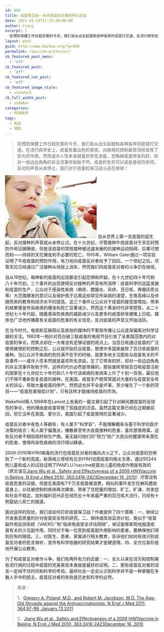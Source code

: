 ```yaml
---
id: 669
title: 疫苗保卫战——针对疫苗反对者的持久抗战
date: 2011-01-14T17:33:28+00:00
author: tracy
excerpt: |
  在预防保健工作日趋完善的今天，我们自从出生起就和各种各样的疫苗打交道。在流行病学史上，疫苗无疑有着完美的表现，对疾病的控制甚至消除发挥了巨大的作用，然而或许人性本来就喜欢吹毛求疵，忽略掉疫苗带来的好，却对一些边边角角的非主流事件耿耿于怀。疫苗的生存可以说是是经历坎坷，反对的声音从未停止，我们对于疫苗的保卫战斗还在继续！
layout: post
guid: http://www.bazhua.org/?p=669
permalink: /vaccine-protector/
cb_featured_post_menu:
  - 'off'
cb_featured_post:
  - 'off'
cb_featured_cat_post:
  - 'off'
cb_featured_image_style:
  - standard
cb_full_width_post:
  - sidebar
categories:
  - 传染病学
tags:
  - 免疫
  - 预防
---
```

> 在预防保健工作日趋完善的今天，我们自从出生起就和各种各样的疫苗打交道。在流行病学史上，疫苗有着出色的表现，对疾病的控制甚至消除发挥了巨大的作用，然而或许人性本来就喜欢吹毛求疵，忽略掉疫苗带来的好，却对一些边边角角的非主流事件耿耿于怀。疫苗的生存可以说是是经历坎坷，反对的声音从未停止，我们对于疫苗的保卫战斗还在继续！

[<img class="size-medium wp-image-670 alignleft" src="/wp-content/uploads/2011/01/vaccine-300x206.jpg" alt="" width="300" height="206" />](/wp-content/uploads/2011/01/vaccine.jpg) 自从世界上第一支疫苗的诞生起，反对接种的声音就从未停止过。在十九世纪，尽管接种牛痘疫苗对于天花的预防作用证据确凿，但是该疫苗的常规接种被迅速发展的抗接种运动阻碍，后果可想而知——持续的天花爆发和不必要的死亡。1910年，William Osler通过一项实验证明了牛痘疫苗的预防作用，有力地向疫苗反对者给予了回应。一个世纪之后，尽管天花已经通过广泛接种从地球上消失，然而我们同疫苗反对者的斗争仍在继续。

自从18世纪，每种新的疫苗的出现都会引起恐惧和怀疑。在十九世纪四十年代和八十年代初，三个事件的出现使得反对接种的声音有所消停：疫苗科学的迅猛发展和疫苗的生产，公众对于感染性疾病（麻疹、腮腺炎、风疹、百日咳、脊髓灰质炎等）大范围爆发的意识以及保护孩子远离这些常见传染病的渴望，生育高峰以及伴随而来的教育和经济水平的提高。这三个事件让公众对于疫苗的接受度增加，带来的结果便是传染疾病的爆发和死亡显著减少。然而这个黄金时代非常短暂，从二十世纪七十年代起，随着感染性疾病的威胁减少以及更多的疫苗研发被推上日程，媒体也广泛地传播着有关疫苗的危害的有关信息，反对疫苗的声音又开始活跃。

在当今时代，电视和互联网以及其他的媒体的不客观传播让公众逐渐偏离对科学证据的关注。1982年一档针对百白破三联疫苗的电视节目引发了全美国范围内的对疫苗的争论，而焦点却在一大堆没有足够证据的观点上。当百日咳通过疫苗的广泛使用被很好的控制之后，公众就开始抗议疫苗，致使许多国家废除了百日咳疫苗的接种。当公众对于疾病的危险满不在乎的时候，就更多地关注那些与疫苗有关的不良事件——或许人性本然就是喜欢吹毛求疵，忘了它带来的好，却对一些边边角角的非主流事件耿耿于怀。这样的代价必然是惨痛的，那些废除常规百日咳疫苗注射的国家在十九世纪七十年代和八十年代该疾病的发病率上升了十到一百倍，最后他们不得不重新恢复疫苗的接种。在美国，疫苗生产商常常面对大量的与疫苗安全有关的诉讼，导致大量疫苗的停产。然而这也并不全是坏事，至少催生了一个新的项目——“疫苗危害赔偿计划”，只有这样才能维持疫苗的市场。

Wakefield等人1998年在Lancet上发表的一篇文章引起了针对麻风腮疫苗的全球性的争论，他的理由是疫苗导致了孤独症的泛滥。虽然这篇文章已经在近期被召回，但它当年在英国、爱尔兰、美国引起了疫苗使用的显著减少。

疫苗反对者中各色人等都有，有人属于“科学盲”，不能理解概率与基于科学的医疗决策的结合；有人属于偏激派，播散甚至夸大疫苗接种的危害，喜欢感情用事。这些反对者不相信政府和生产商。毫无疑问他们的“努力”给广大民众的健康带来潜在的危害，使得传染性疾病的流行得以肆虐。

2009-2010年H1N1病毒的流行在疫苗反对者的煽风点火之下，公众对疫苗的恐惧到了一个新的高度。新英格兰曾经有北京H1N1流感疫苗的相关文章，通过95244例儿童和成人的试验证明了PANFLU.1vaccine疫苗对儿童的免疫作用是有效的（原文请见[Jiang Wu et al., Safety and Effectiveness of a 2009 HiN1Vaccine in Beijing, N Engl J Med 2010; 363:2416-2423December 16, 2010](http://www.nejm.org/doi/full/10.1056/NEJMoa1006736)）尽管没有疫苗危害的证据，但是在美国有7千万支疫苗被浪费。相似的事件发生在麻风腮疫苗身上，以往被控制的疾病再次肆虐，带来了住院量的增加、旷工、旷课、并发症和社会不稳定。加利福利亚州正在经历五十年来最严重的百日咳大流行，已经有十例婴幼儿死亡的报道。

面对这样的现状，我们该如何打好疫苗保卫战？作者提供了四个策略：一、继续公开发表高质量的针对疫苗安全性的研究。二、保持或改进监测计划，类似于“疫苗副作用监测系统（VAERS）”和“临床免疫安全评估网络”，保证能够客观地报道疫苗有关的少见副作用。同时对于每一位受到疫苗副作用影响的患者，要确保他们得到应有的赔偿。三、对医生、患者、家属进行相关教育，告诉他们如何有效识别疫苗反对者的危言耸听，宣传有科学依据的研究结果才是硬道理。四、全方位各阶层地开展公众教育。

为了和疫苗反对者作斗争，我们有两件有力的武器：一、长久以来在消灭和控制某些流行病的过程中疫苗的完美表现本身就是最好的证明。二、那些疫苗反对者的谣言一定经不住时间和科学的考验。最终社会一定会认识到科学并不是一种掌握在多数人手中的民主。疫苗反对者的失败是历史和科学的必然。

> 来源：
> 
> 1、[Gregory A. Poland, M.D., and Robert M. Jacobson, M.D. The Age-Old Struggle against the Antivaccinationists, N Engl J Med 2011; 364:97-99, January 13,2011](http://www.nejm.org/doi/full/10.1056/NEJMp1010594)
> 
> 2、[Jiang Wu et al., Safety and Effectiveness of a 2009 HiN1Vaccine in Beijing, N Engl J Med 2010; 363:2416-2423December 16, 2010](http://www.nejm.org/doi/full/10.1056/NEJMoa1006736)
